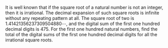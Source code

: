 It is well known that if the square root of a natural number is not an integer, then it is irrational. The decimal expansion of such square roots is infinite without any repeating pattern at all.
The square root of two is $1.41421356237309504880\cdots$, and the digital sum of the first one hundred decimal digits is $475$.
For the first one hundred natural numbers, find the total of the digital sums of the first one hundred decimal digits for all the irrational square roots.